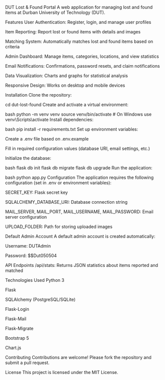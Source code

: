 DUT Lost & Found Portal A web application for managing lost and found items at Durban University of Technology (DUT).

Features User Authentication: Register, login, and manage user profiles

Item Reporting: Report lost or found items with details and images

Matching System: Automatically matches lost and found items based on criteria

Admin Dashboard: Manage items, categories, locations, and view statistics

Email Notifications: Confirmations, password resets, and claim notifications

Data Visualization: Charts and graphs for statistical analysis

Responsive Design: Works on desktop and mobile devices

Installation Clone the repository:

cd dut-lost-found Create and activate a virtual environment:

bash python -m venv venv source venv/bin/activate # On Windows use venv\Scripts\activate Install dependencies:

bash pip install -r requirements.txt Set up environment variables:

Create a .env file based on .env.example

Fill in required configuration values (database URI, email settings, etc.)

Initialize the database:

bash flask db init flask db migrate flask db upgrade Run the application:

bash python app.py Configuration The application requires the following configuration (set in .env or environment variables):

SECRET_KEY: Flask secret key

SQLALCHEMY_DATABASE_URI: Database connection string

MAIL_SERVER, MAIL_PORT, MAIL_USERNAME, MAIL_PASSWORD: Email server configuration

UPLOAD_FOLDER: Path for storing uploaded images

Default Admin Account A default admin account is created automatically:

Username: DUTAdmin

Password: $$Dut050504

API Endpoints /api/stats: Returns JSON statistics about items reported and matched

Technologies Used Python 3

Flask

SQLAlchemy (PostgreSQL/SQLite)

Flask-Login

Flask-Mail

Flask-Migrate

Bootstrap 5

Chart.js

Contributing Contributions are welcome! Please fork the repository and submit a pull request.

License This project is licensed under the MIT License.
